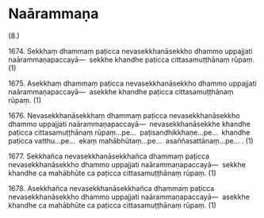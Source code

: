 

# Naārammaṇa






(8.)

1674\. Sekkhaṃ dhammaṃ paṭicca nevasekkhanāsekkho dhammo uppajjati naārammaṇapaccayā—  sekkhe khandhe paṭicca cittasamuṭṭhānaṃ rūpaṃ. (1)

1675\. Asekkhaṃ dhammaṃ paṭicca nevasekkhanāsekkho dhammo uppajjati naārammaṇapaccayā—  asekkhe khandhe paṭicca cittasamuṭṭhānaṃ rūpaṃ. (1)

1676\. Nevasekkhanāsekkhaṃ dhammaṃ paṭicca nevasekkhanāsekkho dhammo uppajjati naārammaṇapaccayā—  nevasekkhanāsekkhe khandhe paṭicca cittasamuṭṭhānaṃ rūpaṃ…pe…  paṭisandhikkhaṇe…pe…  khandhe paṭicca vatthu…pe…  ekaṃ mahābhūtaṃ…pe…  asaññasattānaṃ…pe… . (1)

1677\. Sekkhañca nevasekkhanāsekkhañca dhammaṃ paṭicca nevasekkhanāsekkho dhammo uppajjati naārammaṇapaccayā—  sekkhe khandhe ca mahābhūte ca paṭicca cittasamuṭṭhānaṃ rūpaṃ. (1)

1678\. Asekkhañca nevasekkhanāsekkhañca dhammaṃ paṭicca nevasekkhanāsekkho dhammo uppajjati naārammaṇapaccayā—  asekkhe khandhe ca mahābhūte ca paṭicca cittasamuṭṭhānaṃ rūpaṃ. (1)



